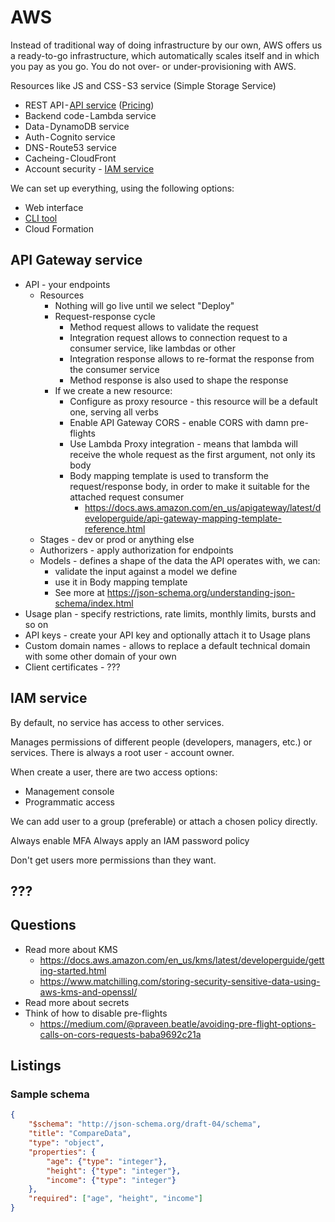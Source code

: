 # AWS

Instead of traditional way of doing infrastructure by our own, AWS offers us a ready-to-go infrastructure, which automatically scales itself and in which you pay as you go. You do not over- or under-provisioning with AWS.

Resources like JS and CSS - S3 service (Simple Storage Service)
* REST API - [API service](https://docs.aws.amazon.com/apigateway/index.html#lang/en_us) ([Pricing](https://aws.amazon.com/ru/api-gateway/pricing/))
* Backend code - Lambda service
* Data - DynamoDB service
* Auth - Cognito service
* DNS - Route53 service
* Cacheing - CloudFront
* Account security - [IAM service](https://docs.aws.amazon.com/en_us/IAM/latest/UserGuide/introduction.html)

We can set up everything, using the following options:
* Web interface
* [CLI tool](https://docs.aws.amazon.com/cli/latest/reference/)
* Cloud Formation

## API Gateway service

* API - your endpoints
    * Resources
        * Nothing will go live until we select "Deploy"
        * Request-response cycle
            * Method request allows to validate the request
            * Integration request allows to connection request to a consumer service, like lambdas or other
            * Integration response allows to re-format the response from the consumer service
            * Method response is also used to shape the response
        * If we create a new resource:
            * Configure as proxy resource - this resource will be a default one, serving all verbs
            * Enable API Gateway CORS - enable CORS with damn pre-flights
            * Use Lambda Proxy integration - means that lambda will receive the whole request as the first argument, not only its body
            * Body mapping template is used to transform the request/response body, in order to make it suitable for the attached request consumer
                * https://docs.aws.amazon.com/en_us/apigateway/latest/developerguide/api-gateway-mapping-template-reference.html
    * Stages - dev or prod or anything else
    * Authorizers - apply authorization for endpoints
    * Models - defines a shape of the data the API operates with, we can:
        * validate the input against a model we define
        * use it in Body mapping template
        * See more at https://json-schema.org/understanding-json-schema/index.html
* Usage plan - specify restrictions, rate limits, monthly limits, bursts and so on
* API keys - create your API key and optionally attach it to Usage plans
* Custom domain names - allows to replace a default technical domain with some other domain of your own
* Client certificates - ???

## IAM service

By default, no service has access to other services.

Manages permissions of different people (developers, managers, etc.) or services.
There is always a root user - account owner.

When create a user, there are two access options:
* Management console
* Programmatic access

We can add user to a group (preferable) or attach a chosen policy directly.

Always enable MFA
Always apply an IAM password policy

Don't get users more permissions than they want.

## ???

## Questions

* Read more about KMS
    * https://docs.aws.amazon.com/en_us/kms/latest/developerguide/getting-started.html
    * https://www.matchilling.com/storing-security-sensitive-data-using-aws-kms-and-openssl/
* Read more about secrets
* Think of how to disable pre-flights
    * https://medium.com/@praveen.beatle/avoiding-pre-flight-options-calls-on-cors-requests-baba9692c21a

## Listings

### Sample schema

```json
{
    "$schema": "http://json-schema.org/draft-04/schema",
    "title": "CompareData",
    "type": "object",
    "properties": {
        "age": {"type": "integer"},
        "height": {"type": "integer"},
        "income": {"type": "integer"}
    },
    "required": ["age", "height", "income"]
}
```
